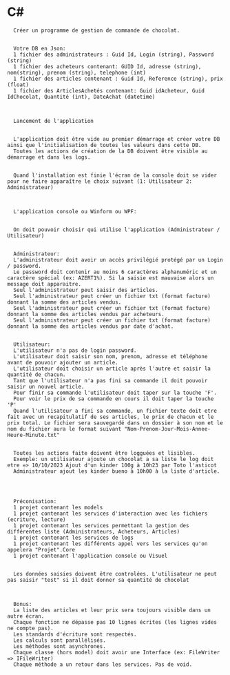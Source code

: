 # C#
      Créer un programme de gestion de commande de chocolat.
      
      
      Votre DB en Json:
      1 fichier des administrateurs : Guid Id, Login (string), Password (string)
      1 fichier des acheteurs contenant: GUID Id, adresse (string), nom(string), prenom (string), telephone (int)
      1 fichier des articles contenant : Guid Id, Reference (string), prix (float)
      1 fichier des ArticlesAchetés contenant: Guid idAcheteur, Guid IdChocolat, Quantité (int), DateAchat (datetime)
      
      
      
      Lancement de l'application
      
      
      L'application doit être vide au premier démarrage et créer votre DB ainsi que l'initialisation de toutes les valeurs dans cette DB.
      Toutes les actions de création de la DB doivent être visible au démarrage et dans les logs.
      
      
      Quand l'installation est finie l'écran de la console doit se vider pour ne faire apparaître le choix suivant (1: Utilisateur 2: Administrateur)
      
      
      
      L'application console ou Winform ou WPF:
      
      
      On doit pouvoir choisir qui utilise l'application (Administrateur / Utilisateur)
      
      
      Administrateur:
      L'administrateur doit avoir un accès privilégié protégé par un Login / password.
      Le password doit contenir au moins 6 caractères alphanuméric et un caractère spécial (ex: AZERT1%). Si la saisie est mauvaise alors un message doit apparaitre.
      Seul l'administrateur peut saisir des articles.
      Seul l'administrateur peut créer un fichier txt (format facture) donnant la somme des articles vendus.
      Seul l'administrateur peut créer un fichier txt (format facture) donnant la somme des articles vendus par acheteurs.
      Seul l'administrateur peut créer un fichier txt (format facture) donnant la somme des articles vendus par date d'achat.
      
      
      Utilisateur:
      L'utilisateur n'a pas de login password.
      L'utilisateur doit saisir son nom, prenom, adresse et téléphone avant de pouvoir ajouter un article.
      L'utilisateur doit choisir un article après l'autre et saisir la quantité de chacun.
      Tant que l'utilisateur n'a pas fini sa commande il doit pouvoir saisir un nouvel article.
      Pour finir sa commande l'utilisateur doit taper sur la touche 'F'.
      Pour voir le prix de sa commande en cours il doit taper la touche 'P'
      Quand l'utilisateur a fini sa commande, un fichier texte doit etre fait avec un recapitulatif de ses articles, le prix de chacun et le prix total. Le fichier sera sauvegardé dans un dossier à son nom et le nom du fichier aura le format suivant "Nom-Prenom-Jour-Mois-Annee-Heure-Minute.txt"
      
      
      Toutes les actions faite doivent être logguées et lisibles.
      Exemple: un utilisateur ajoute un chocolat a sa liste le log doit etre => 10/10/2023 Ajout d'un kinder 100g à 10h23 par Toto l'asticot
      Administrateur ajout les kinder bueno à 10h00 à la liste d'article.
      
      
      
      
      Préconisation:
      1 projet contenant les models
      1 projet contenant les services d'interaction avec les fichiers (ecriture, lecture)
      1 projet contenant les services permettant la gestion des différentes liste (Administrateurs, Acheteurs, Articles)
      1 projet contenant les services de logs
      1 projet contenant les différents appel vers les services qu'on appelera "Projet".Core
      1 projet contenant l'application console ou Visuel
      
      
      Les données saisies doivent être controlées. L'utilisateur ne peut pas saisir "test" si il doit donner sa quantité de chocolat
      
      
      
      Bonus:
      La liste des articles et leur prix sera toujours visible dans un autre écran.
      Chaque fonction ne dépasse pas 10 lignes écrites (les lignes vides ne compte pas).
      Les standards d'écriture sont respectés.
      Les calculs sont parallélisés.
      Les méthodes sont asynchrones.
      Chaque classe (hors model) doit avoir une Interface (ex: FileWriter => IFileWriter)
      Chaque méthode a un retour dans les services. Pas de void.

